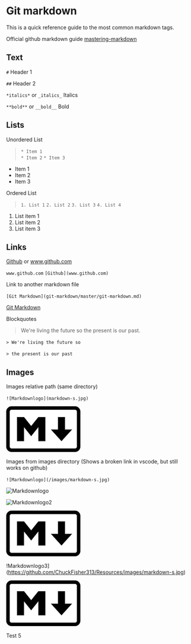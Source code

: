 # Git markdown #

This is a quick reference guide to the most common markdown tags.

Official github markdown guide
[mastering-markdown](https://guides.github.com/features/mastering-markdown/)

## Text ##

`#` Header 1

`##` Header 2

`*italics*` or ` _italics_ ` Italics

`**bold**` or ` __bold__ ` Bold

## Lists ##

Unordered List
> `* Item 1`  
> `* Item 2`
> `* Item 3`

* Item 1
* Item 2
* Item 3

Ordered List

>`1. List 1`
>`2. List 2`
>`3. List 3`
>`4. List 4`

1. List item 1
2. List item 2
3. List item 3

## Links ##

[Github](www.github.com) or www.github.com

`www.github.com`
`[Github](www.github.com)`

Link to another markdown file

`[Git Markdown](git-markdown/master/git-markdown.md)`

[Git Markdown](git-markdown/master/git-markdown.md)

Blockquotes

> We're living the future so
> the present is our past.

`> We're living the future so`

`> the present is our past`

## Images ##

Images relative path (same directory)

`![Markdownlogo](markdown-s.jpg)`

![Markdownlogo](markdown-s.jpg)

Images from images directory (Shows a broken link in vscode, but still works on github)

`![Markdownlogo](/images/markdown-s.jpg)`

![Markdownlogo](/Resources/images/markdown-s.jpg)

![Markdownlogo2](Resources/images/markdown-s.jpg)

![Markdownlogo2](images/markdown-s.jpg)

!Markdownlogo3](https://github.com/ChuckFisher313/Resources/images/markdown-s.jpg)

![Markdownlogo](/images/markdown-s.jpg)

Test 5
